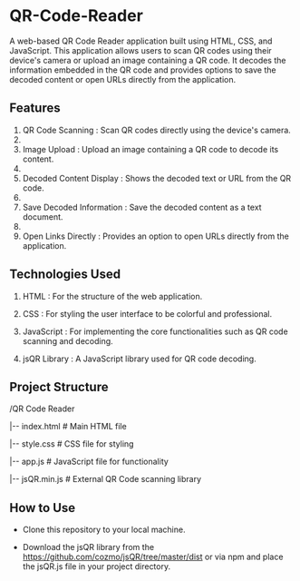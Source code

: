 # QR-Code-Reader

A web-based QR Code Reader application built using HTML, CSS, and JavaScript. This application allows users to scan QR codes using their device's camera or upload an image containing a QR code. It decodes the information embedded in the QR code and provides options to save the decoded content or open URLs directly from the application.

## Features

1) QR Code Scanning : Scan QR codes directly using the device's camera.
2) 
3) Image Upload : Upload an image containing a QR code to decode its content.
4) 
5) Decoded Content Display : Shows the decoded text or URL from the QR code.
6) 
7) Save Decoded Information : Save the decoded content as a text document.
8) 
9) Open Links Directly : Provides an option to open URLs directly from the application.

## Technologies Used

1) HTML : For the structure of the web application.

2) CSS : For styling the user interface to be colorful and professional.

3) JavaScript : For implementing the core functionalities such as QR code scanning and decoding.
 
4) jsQR Library : A JavaScript library used for QR code decoding.

## Project Structure

/QR Code Reader

|-- index.html          # Main HTML file

|-- style.css           # CSS file for styling

|-- app.js              # JavaScript file for functionality

|-- jsQR.min.js         # External QR Code scanning library

## How to Use

- Clone this repository to your local machine.
  
- Download the jsQR library from the https://github.com/cozmo/jsQR/tree/master/dist or via npm and place the jsQR.js file in your project directory.
